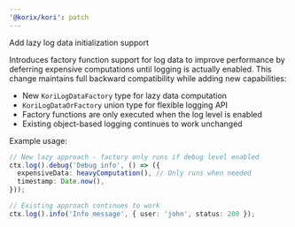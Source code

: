 ```yaml
---
'@korix/kori': patch
---
```


Add lazy log data initialization support

Introduces factory function support for log data to improve performance by deferring expensive computations until logging is actually enabled. This change maintains full backward compatibility while adding new capabilities:

- New `KoriLogDataFactory` type for lazy data computation
- `KoriLogDataOrFactory` union type for flexible logging API
- Factory functions are only executed when the log level is enabled
- Existing object-based logging continues to work unchanged

Example usage:

```typescript
// New lazy approach - factory only runs if debug level enabled
ctx.log().debug('Debug info', () => ({
  expensiveData: heavyComputation(), // Only runs when needed
  timestamp: Date.now(),
}));

// Existing approach continues to work
ctx.log().info('Info message', { user: 'john', status: 200 });
```
